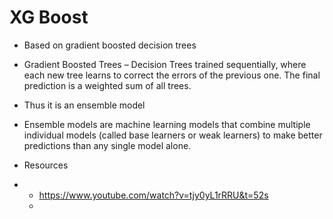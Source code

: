 # XG Boost

- Based on gradient boosted decision trees
- Gradient Boosted Trees – Decision Trees trained sequentially, where each new tree learns to correct the errors of the previous one. The final prediction is a weighted sum of all trees.
- Thus it is an ensemble model
- Ensemble models are machine learning models that combine multiple individual models (called base learners or weak learners) to make better predictions than any single model alone.

- Resources
- - https://www.youtube.com/watch?v=tjy0yL1rRRU&t=52s
  - 
